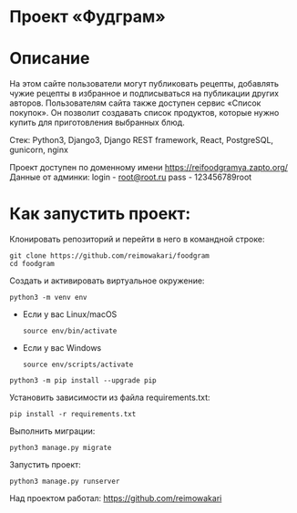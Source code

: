 # Проект «Фудграм»
# Описание
На этом сайте пользователи могут публиковать рецепты, добавлять чужие рецепты в избранное и подписываться на публикации других авторов. Пользователям сайта также доступен сервис «Список покупок». Он позволит создавать список продуктов, которые нужно купить для приготовления выбранных блюд.

Стек: Python3, Django3, Django REST framework, React, PostgreSQL, gunicorn, nginx

Проект доступен по доменному имени https://reifoodgramya.zapto.org/
Данные от админки:
login - root@root.ru
pass - 123456789root

# Как запустить проект:

Клонировать репозиторий и перейти в него в командной строке:

```
git clone https://github.com/reimowakari/foodgram
cd foodgram
```

Cоздать и активировать виртуальное окружение:

```
python3 -m venv env
```

* Если у вас Linux/macOS

    ```
    source env/bin/activate
    ```

* Если у вас Windows

    ```
    source env/scripts/activate
    ```

```
python3 -m pip install --upgrade pip
```

Установить зависимости из файла requirements.txt:

```
pip install -r requirements.txt
```

Выполнить миграции:

```
python3 manage.py migrate
```

Запустить проект:

```
python3 manage.py runserver
```

Над проектом работал: 
https://github.com/reimowakari
